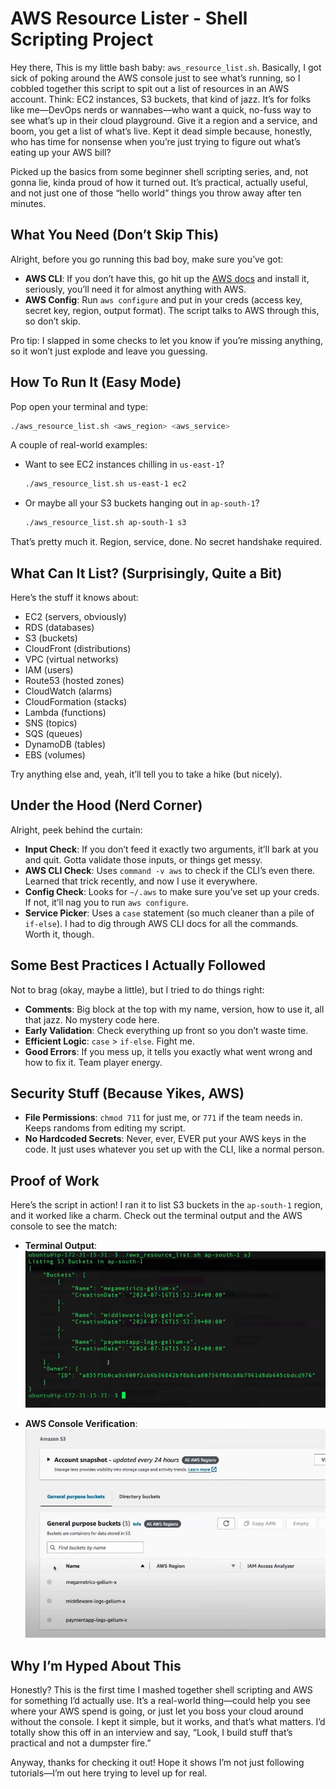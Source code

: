 # AWS Resource Lister - Shell Scripting Project
Hey there, This is my little bash baby: `aws_resource_list.sh`. Basically, I got sick of poking around the AWS console just to see what’s running, so I cobbled together this script to spit out a list of resources in an AWS account. Think: EC2 instances, S3 buckets, that kind of jazz. It’s for folks like me—DevOps nerds or wannabes—who want a quick, no-fuss way to see what’s up in their cloud playground. Give it a region and a service, and boom, you get a list of what’s live. Kept it dead simple because, honestly, who has time for nonsense when you’re just trying to figure out what’s eating up your AWS bill?

Picked up the basics from some beginner shell scripting series, and, not gonna lie, kinda proud of how it turned out. It’s practical, actually useful, and not just one of those “hello world” things you throw away after ten minutes.

## What You Need (Don’t Skip This)
Alright, before you go running this bad boy, make sure you’ve got:

- **AWS CLI**: If you don’t have this, go hit up the [AWS docs](https://aws.amazon.com/cli/) and install it, seriously, you’ll need it for almost anything with AWS.
- **AWS Config**: Run `aws configure` and put in your creds (access key, secret key, region, output format). The script talks to AWS through this, so don’t skip.

Pro tip: I slapped in some checks to let you know if you’re missing anything, so it won’t just explode and leave you guessing.

## How To Run It (Easy Mode)
Pop open your terminal and type:

```bash
./aws_resource_list.sh <aws_region> <aws_service>
```

A couple of real-world examples:

- Want to see EC2 instances chilling in `us-east-1`?
  ```bash
  ./aws_resource_list.sh us-east-1 ec2
  ```

- Or maybe all your S3 buckets hanging out in `ap-south-1`?
  ```bash
  ./aws_resource_list.sh ap-south-1 s3
  ```

That’s pretty much it. Region, service, done. No secret handshake required.

## What Can It List? (Surprisingly, Quite a Bit)
Here’s the stuff it knows about:

- EC2 (servers, obviously)
- RDS (databases)
- S3 (buckets)
- CloudFront (distributions)
- VPC (virtual networks)
- IAM (users)
- Route53 (hosted zones)
- CloudWatch (alarms)
- CloudFormation (stacks)
- Lambda (functions)
- SNS (topics)
- SQS (queues)
- DynamoDB (tables)
- EBS (volumes)

Try anything else and, yeah, it’ll tell you to take a hike (but nicely).

## Under the Hood (Nerd Corner)
Alright, peek behind the curtain:

- **Input Check**: If you don’t feed it exactly two arguments, it’ll bark at you and quit. Gotta validate those inputs, or things get messy.
- **AWS CLI Check**: Uses `command -v aws` to check if the CLI’s even there. Learned that trick recently, and now I use it everywhere.
- **Config Check**: Looks for `~/.aws` to make sure you’ve set up your creds. If not, it’ll nag you to run `aws configure`.
- **Service Picker**: Uses a `case` statement (so much cleaner than a pile of `if-else`). I had to dig through AWS CLI docs for all the commands. Worth it, though.

## Some Best Practices I Actually Followed
Not to brag (okay, maybe a little), but I tried to do things right:

- **Comments**: Big block at the top with my name, version, how to use it, all that jazz. No mystery code here.
- **Early Validation**: Check everything up front so you don’t waste time.
- **Efficient Logic**: `case` > `if-else`. Fight me.
- **Good Errors**: If you mess up, it tells you exactly what went wrong and how to fix it. Team player energy.

## Security Stuff (Because Yikes, AWS)
- **File Permissions**: `chmod 711` for just me, or `771` if the team needs in. Keeps randoms from editing my script.
- **No Hardcoded Secrets**: Never, ever, EVER put your AWS keys in the code. It just uses whatever you set up with the CLI, like a normal person.

## Proof of Work
Here’s the script in action! I ran it to list S3 buckets in the `ap-south-1` region, and it worked like a charm. Check out the terminal output and the AWS console to see the match:

- **Terminal Output**:  
  ![Terminal Output Listing S3 Buckets](images/terminal_s3_list.jpg)

- **AWS Console Verification**:  
  ![AWS Console S3 Buckets](images/aws_console_s3.jpg)


## Why I’m Hyped About This
Honestly? This is the first time I mashed together shell scripting and AWS for something I’d actually use. It’s a real-world thing—could help you see where your AWS spend is going, or just let you boss your cloud around without the console. I kept it simple, but it works, and that’s what matters. I’d totally show this off in an interview and say, “Look, I build stuff that’s practical and not a dumpster fire.”

Anyway, thanks for checking it out! Hope it shows I’m not just following tutorials—I’m out here trying to level up for real.
